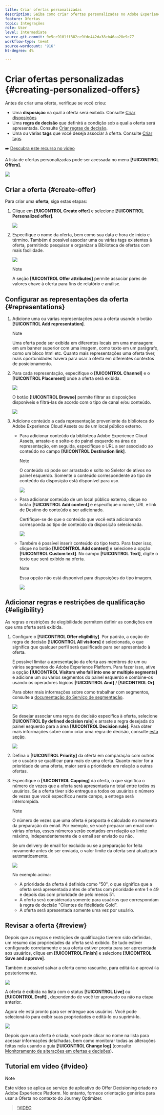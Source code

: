 ```yaml
---
title: Criar ofertas personalizadas
description: Saiba como criar ofertas personalizadas no Adobe Experience Platform.
feature: Ofertas
topic: Integrações
role: User
level: Intermediate
source-git-commit: 0e5cc9101ff382ce9fde442da38eb46aa28e9c77
workflow-type: tm+mt
source-wordcount: '916'
ht-degree: 4%

---
```


# Criar ofertas personalizadas {#creating-personalized-offers}

Antes de criar uma oferta, verifique se você criou:

* Uma **disposição** na qual a oferta será exibida. Consulte [Criar disposições](../offer-library/creating-placements.md)
* Uma **regra de decisão** que definirá a condição sob a qual a oferta será apresentada. Consulte [Criar regras de decisão](../offer-library/creating-decision-rules.md).
* Uma ou várias **tags** que você deseja associar à oferta. Consulte [Criar tags](../offer-library/creating-tags.md).

➡️ [Descubra este recurso no vídeo](#video)

A lista de ofertas personalizadas pode ser acessada no menu **[!UICONTROL Offers]**.

![](../../assets/offers_list.png)

## Criar a oferta {#create-offer}

Para criar uma **oferta**, siga estas etapas:

1. Clique em **[!UICONTROL Create offer]** e selecione **[!UICONTROL Personalized offer]**.

   ![](../../assets/create_offer.png)

1. Especifique o nome da oferta, bem como sua data e hora de início e término. Também é possível associar uma ou várias tags existentes à oferta, permitindo pesquisar e organizar a Biblioteca de ofertas com mais facilidade.

   ![](../../assets/offer_details.png)

   >[!NOTE]
   >
   >A seção **[!UICONTROL Offer attributes]** permite associar pares de valores chave à oferta para fins de relatório e análise.

## Configurar as representações da oferta {#representations}

1. Adicione uma ou várias representações para a oferta usando o botão **[!UICONTROL Add representation]**.

   >[!NOTE]
   >
   >Uma oferta pode ser exibida em diferentes locais em uma mensagem: em um banner superior com uma imagem, como texto em um parágrafo, como um bloco html etc. Quanto mais representações uma oferta tiver, mais oportunidades haverá para usar a oferta em diferentes contextos de posicionamento.

1. Para cada representação, especifique o **[!UICONTROL Channel]** e o **[!UICONTROL Placement]** onde a oferta será exibida.

   ![](../../assets/channel-placement.png)

   O botão **[!UICONTROL Browse]** permite filtrar as disposições disponíveis e filtrá-las de acordo com o tipo de canal e/ou conteúdo.

   ![](../../assets/browse-placements.png)

1. Adicione conteúdo a cada representação proveniente da biblioteca do Adobe Experience Cloud Assets ou de um local público externo.

   * Para adicionar conteúdo da biblioteca Adobe Experience Cloud Assets, arraste-o e solte-o do painel esquerdo na área de representação, em seguida, especifique o URL a ser associado ao conteúdo no campo **[!UICONTROL Destination link]**.

      >[!NOTE]
      >
      >O conteúdo só pode ser arrastado e solto no Seletor de ativos no painel esquerdo. Somente o conteúdo correspondente ao tipo de conteúdo da disposição está disponível para uso.

      ![](../../assets/offer_drag_content.png)

   * Para adicionar conteúdo de um local público externo, clique no botão **[!UICONTROL Add content]** e especifique o nome, URL e link de Destino do conteúdo a ser adicionado.

      Certifique-se de que o conteúdo que você está adicionando corresponda ao tipo de conteúdo da disposição selecionada.

      ![](../../assets/offer_add_content.png)

   * Também é possível inserir conteúdo do tipo texto. Para fazer isso, clique no botão **[!UICONTROL Add content]** e selecione a opção **[!UICONTROL Custom text]**. No campo **[!UICONTROL Text]**, digite o texto que será exibido na oferta.

      >[!NOTE]
      >
      >Essa opção não está disponível para disposições do tipo imagem.

      ![](../../assets/offer_text_content.png)

## Adicionar regras e restrições de qualificação {#eligibility}

As regras e restrições de elegibilidade permitem definir as condições em que uma oferta será exibida.

1. Configure o **[!UICONTROL Offer eligibility]**. Por padrão, a opção de regra de decisão **[!UICONTROL All visitors]** é selecionada, o que significa que qualquer perfil será qualificado para ser apresentado à oferta.

   É possível limitar a apresentação da oferta aos membros de um ou vários segmentos do Adobe Experience Platform. Para fazer isso, ative a opção **[!UICONTROL Visitors who fall into one or multiple segments]** e adicione um ou vários segmentos do painel esquerdo e combine-os usando os operadores lógicos **[!UICONTROL And]** / **[!UICONTROL Or]**.

   Para obter mais informações sobre como trabalhar com segmentos, consulte a [documentação do Serviço de segmentação](https://experienceleague.adobe.com/docs/experience-platform/segmentation/home.html).

   ![](../../assets/offer-eligibility-segment.png)

   Se desejar associar uma regra de decisão específica à oferta, selecione **[!UICONTROL By defined decision rule]** e arraste a regra desejada do painel esquerdo para a área **[!UICONTROL Decision rule]**. Para obter mais informações sobre como criar uma regra de decisão, consulte [esta seção](../offer-library/creating-decision-rules.md).

   ![](../../assets/offer_rule.png)

1. Defina o **[!UICONTROL Priority]** da oferta em comparação com outros se o usuário se qualificar para mais de uma oferta. Quanto maior for a prioridade de uma oferta, maior será a prioridade em relação a outras ofertas.

1. Especifique o **[!UICONTROL Capping]** da oferta, o que significa o número de vezes que a oferta será apresentada no total entre todos os usuários. Se a oferta tiver sido entregue a todos os usuários o número de vezes que você especificou neste campo, a entrega será interrompida.

   >[!NOTE]
   >
   >O número de vezes que uma oferta é proposta é calculado no momento da preparação do email. Por exemplo, se você preparar um email com várias ofertas, esses números serão contados em relação ao limite máximo, independentemente de o email ser enviado ou não.
   >
   >Se um delivery de email for excluído ou se a preparação for feita novamente antes de ser enviada, o valor limite da oferta será atualizado automaticamente.

   ![](../../assets/offer_capping.png)

   No exemplo acima:

   * A prioridade da oferta é definida como &quot;50&quot;, o que significa que a oferta será apresentada antes de ofertas com prioridade entre 1 e 49 e depois das com prioridade de pelo menos 51.
   * A oferta será considerada somente para usuários que correspondam à regra de decisão &quot;Clientes de fidelidade Gold&quot;.
   * A oferta será apresentada somente uma vez por usuário.

## Revisar a oferta {#review}

Depois que as regras e restrições de qualificação tiverem sido definidas, um resumo das propriedades da oferta será exibido. Se tudo estiver configurado corretamente e sua oferta estiver pronta para ser apresentada aos usuários, clique em **[!UICONTROL Finish]** e selecione **[!UICONTROL Save and approve]**.

Também é possível salvar a oferta como rascunho, para editá-la e aprová-la posteriormente.

![](../../assets/offer_review.png)

A oferta é exibida na lista com o status **[!UICONTROL Live]** ou **[!UICONTROL Draft]** , dependendo de você ter aprovado ou não na etapa anterior.

Agora ele está pronto para ser entregue aos usuários. Você pode selecioná-lo para exibir suas propriedades e editá-lo ou suprimi-lo.

![](../../assets/offer_created.png)

Depois que uma oferta é criada, você pode clicar no nome na lista para acessar informações detalhadas, bem como monitorar todas as alterações feitas nela usando a guia **[!UICONTROL Change log]** (consulte [Monitoramento de alterações em ofertas e decisões](../get-started/user-interface.md#monitoring-changes)).

## Tutorial em vídeo {#video}

>[!NOTE]
>
>Este vídeo se aplica ao serviço de aplicativo do Offer Decisioning criado no Adobe Experience Platform. No entanto, fornece orientação genérica para usar a Oferta no contexto do Journey Optimizer.

>[!VIDEO](https://video.tv.adobe.com/v/329375?quality=12)
